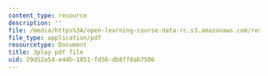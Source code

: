 ```yaml
---
content_type: resource
description: ''
file: /media/https%3A/open-learning-course-data-rc.s3.amazonaws.com/res-6-012-introduction-to-probability-spring-2018/29d52a54e44b1851fd56db8ff8ab7506_J8L9kRGSvSY.pdf
file_type: application/pdf
resourcetype: Document
title: 3play pdf file
uid: 29d52a54-e44b-1851-fd56-db8ff8ab7506
---
```

